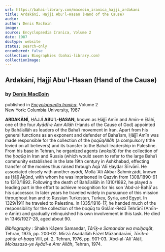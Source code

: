 ```yaml
---
url: https://bahai-library.com/maceoin_iranica_hajji_ardakani
title: Ardakání, Hajjí Abu'l-Hasan (Hand of the Cause)
audio: 
author: Denis MacEoin
image: 
source: Encyclopaedia Iranica, Volume 2
date: 1987
doctype: website
status: search-only
encumbered: false
collection: Biographies (bahai-library.com)
collectionImage: 
---
```



## Ardakání, Hajjí Abu'l-Hasan (Hand of the Cause)

### by [Denis MacEoin](https://bahai-library.com/author/Denis+MacEoin)

published in [_Encyclopaedia Iranica_](https://bahai-library.com/series/Encyclopaedia%20Iranica), Volume 2  
New York: Columbia University, 1987


**ARDAKĀNĪ,** ḤĀJJĪ **ABU**’L-**ḤASAN,** known as Ḥāǰǰī Amīn and Amīn-e Elāhī, one of the four _Ayādī-e Amr Allāh_ (Hands of the Cause of God) appointed by Bahāʾallāh as leaders of the Bahaʾi movement in Iran. Apart from his general functions as an exponent and defender of Bahaʾism, Ḥāǰǰī Amīn was made responsible for the collection of the _ḥoqūqAllāh_ (a compulsory tithe levied on all believers) and its transfer to the Bahaʾi leadership in Palestine. From his base in Tehran, he organized agents (_wokalā_) for the collection of the _ḥoqūq_ in Iran and Russia (which would seem to refer to the large Bahaʾi community established in the late 19th century in Ashkhabad, effecting transfer of the monies thus raised through Āqā ʿAlī Ḥaydar Šīrvānī. He associated closely with another _ayādī_, Mollā ʿAlī Akbar Šahmīrzādī, known as Ḥāǰǰ Āḵūnd, with whom he was imprisoned in Qazvīn from 1308/1890-91 to 1310/1892. Following the death of Bahāʾallāh in 1310/1892, he played a leading part in the effort to achieve recognition for his son ʿAbd-al-Bahāʾ as his successor. In later years he traveled widely in pursuance of this mission throughout Iran and to Russian Turkestan, Turkey, Syria, and Egypt. In 1329/1911 he traveled to Palestine. In 1335/1916-17, he handed much of the responsibility for the collection of the _ḥoqūq_ to Ḡolām-Reżā Tehrānī (Amīn-e Amīn) and gradually relinquished his own involvement in this task. He died in 1346/1927-28, aged about 90.

_Bibliography_ : Shaikh Kāẓem Samandar, _Tārīḵ-e Samandar wa molḥaqāt_, Tehran, 1975, pp. 200-02. Mīrzā Asadallāh Fāżel Māzandarānī, _Tārīḵ-e ẓohūr al-ḥaqq_ VIII, pt. 2, Tehran, 1976, pp. 901-03. ʿAbd-al-ʿAlī ʿAlāʾī, _Moʾassasa-ye Ayādī-e Amr Allāh_, Tehran, 1974.